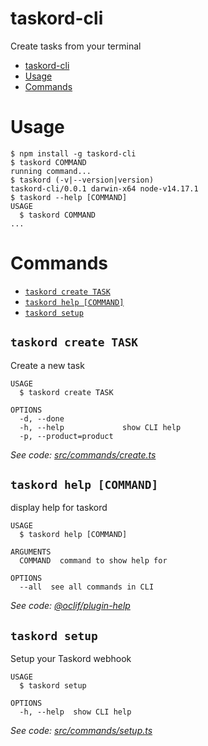 # taskord-cli

Create tasks from your terminal

<!-- toc -->
* [taskord-cli](#taskord-cli)
* [Usage](#usage)
* [Commands](#commands)
<!-- tocstop -->

# Usage

<!-- usage -->
```sh-session
$ npm install -g taskord-cli
$ taskord COMMAND
running command...
$ taskord (-v|--version|version)
taskord-cli/0.0.1 darwin-x64 node-v14.17.1
$ taskord --help [COMMAND]
USAGE
  $ taskord COMMAND
...
```
<!-- usagestop -->

# Commands

<!-- commands -->
* [`taskord create TASK`](#taskord-create-task)
* [`taskord help [COMMAND]`](#taskord-help-command)
* [`taskord setup`](#taskord-setup)

## `taskord create TASK`

Create a new task

```
USAGE
  $ taskord create TASK

OPTIONS
  -d, --done
  -h, --help             show CLI help
  -p, --product=product
```

_See code: [src/commands/create.ts](https://github.com/NWBY/taskord-cli/blob/v0.0.1/src/commands/create.ts)_

## `taskord help [COMMAND]`

display help for taskord

```
USAGE
  $ taskord help [COMMAND]

ARGUMENTS
  COMMAND  command to show help for

OPTIONS
  --all  see all commands in CLI
```

_See code: [@oclif/plugin-help](https://github.com/oclif/plugin-help/blob/v3.2.0/src/commands/help.ts)_

## `taskord setup`

Setup your Taskord webhook

```
USAGE
  $ taskord setup

OPTIONS
  -h, --help  show CLI help
```

_See code: [src/commands/setup.ts](https://github.com/NWBY/taskord-cli/blob/v0.0.1/src/commands/setup.ts)_
<!-- commandsstop -->
